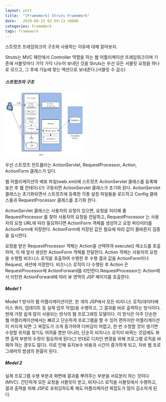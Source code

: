 ```yaml
---
layout: post
title:  "[FrameWork] Struts FrameWork"
date:   2020-09-15 02:59:13 +0800
categories: FrameWork
tags: framework
---
```


스트럿츠 프레임워크의 구조와 사용하는 이유에 대해 알아보자.<br>

<p>
Struts는 MVC 패턴에서 Controller 역할을 하는 웹 어플리케이션 프레임워크이며 기존에 서블릿마다 가닥 가닥 나누어 보내던 것을 Struts는 우선 모든 서블릿 요청을 하나로 모으고, 그 후에 기능에 맞는 액션으로 보내준다.(서블릿 수 감소)
</p>
<h5>스트럿츠의 구조</h5>
<img src="/images/web/struts1.jpg" width="50%" height="50%" alt="">
<p>우선 스트럿츠 컨트롤러는 ActionServlet, RequestProcessor, Action, ActionForm 클래스가 있다.</p>
<p>
웹 어플리케이션의 배포 파일(web.xml)에 스트럿츠 ActionServlet 클래스를 등록해 놓은 후 웹 컨테이너가 구동되면 ActionServlet 클래스가 초기화 된다. ActionServlet 클래스는 초기화되면서 스트럿츠에 등록한 각종 설정 파일들을 로드하고 Config 클래스들과 RequestProcessor 클래스를 초기화 한다.
</p>
<p>
ActionServlet 클래스는 사용자의 요청이 있으면, 요청을 처리해 줄 RequestProcessor 를 찾아 사용자의 요청을 전달하고, RequestProcessor 는 사용자의 요청 URL에 따라 필요하다면 ActionForm 객체를 생성하고 요청 파라미터를 ActionForm에 저장한다. ActionForm에 저장된 값은 필요에 따라 값이 올바른지 검증을 실시한다.
</p>
<p>
요청을 받은 RequestProcessor 객체는 Action을 선택하여 execute() 메소드를 호출하며, 이 때 앞서 생성한 ActionForm 객체를 전달한다. Action 객체는 사용자의 요청을 수행할 비즈니스 로직을 호출하여 수행한 후 수행 결과 값을 ActionForm이나 Request, 세션에 저장한다. 비즈니스 로직이 다 수행된 후 Action 은 RequestProcessor에 ActionForward를 리턴한다.RequestProcessor는 Action에서 리턴한 ActionForward에 따라 뷰 영역의 JSP 페이지를 호출한다.
</p>

<h5>Model 1</h5>
<p>Model 1 방식의 웹 어플리케이션이란, 한 개의 JSP에서 모든 비지니스 로직(데이터베이스 쿼리, 업데이트 등 실제 업무 작업)을 수행하고, 그 결과를 바로 출력하는 방식이다. 현재 가장 쉽게 많이 사용되는 방식의 웹 프로그래밍 모델이다.
 이 방식은 아주 단순한 웹 어플리케이션에서는 빠르고 단순하게 프로그램을 짤 수 있어 편하지만 어플리케이션이 커지게 되면 그 복잡도가 크게 증가하여 디버깅이 어렵고, 한 번 수정할 것이 생기면 수정할 위치를 찾기도 어려울 뿐만 아니라, 단순히 비지니스 로직이 바뀌는 것임에도 화면 출력 부분의 수정이 필요하게 된다(그 반대로 디자인 변경을 위해 프로그램 로직을 바꿔야 하는 경우도 많다). 이로 인해 유지보수 비용과 시간이 증가하게 되고, 자바 웹 프로그래머의 밤샘의 원흉이 된다.</p>
<h5>Model 2</h5>
<p>실제 프로그램 수행 부분과 화면에 결과를 뿌려주는 부분을 서로분리 하는 것이다(MVC). 간단하게 모든 요청을 서블릿이 받고, 비지니스 로직을 서블릿에서 수행하고, 결과 출력을 위해 JSP로 포워딩하도록 해도 어플리케이션 복잡도가 많이 감소하게 된다.</p>
